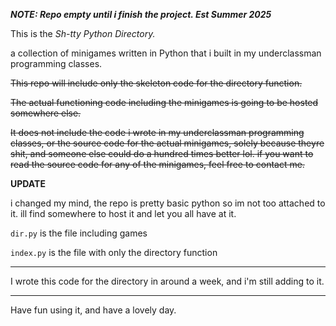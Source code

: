 ***NOTE: Repo empty until i finish the project. Est Summer 2025***

This is the *Sh-tty Python Directory.*

a collection of minigames written in Python that i built in my underclassman programming classes.

<strike>This repo will include only the skeleton code for the directory function. 

The actual functioning code including the minigames is going to be hosted somewhere else.

It does not include the code i wrote in my underclassman programming classes, or the source code for the actual minigames, solely because theyre shit, and someone else could do a hundred times better lol. if you want to read the source code for any of the minigames, feel free to contact me.</strike>

**UPDATE**

i changed my mind, the repo is pretty basic python so im not too attached to it. ill find somewhere to host it and let you all have at it.

```dir.py``` is the file including games

```index.py``` is the file with only the directory function

----

I wrote this code for the directory in around a week, and i'm still adding to it. 

----

Have fun using it, and have a lovely day.
